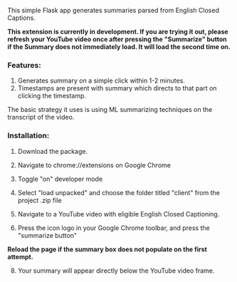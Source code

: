 This simple Flask app generates summaries parsed from English Closed Captions.

**This extension is currently in development. If you are trying it out, please refresh your YouTube video once after pressing the "Summarize" button if the Summary does not immediately load. It will load the second time on.**

### Features: 
1. Generates summary on a simple click within 1-2 minutes.
2. Timestamps are present with summary which directs to that part on clicking the timestamp.

The basic strategy it uses is using ML summarizing techniques on the transcript of the video.

### Installation:
1. Download the package.

2. Navigate to chrome://extensions on Google Chrome

3. Toggle "on" developer mode

5. Select "load unpacked" and choose the folder titled "client" from the project .zip file

6. Navigate to a YouTube video with eligible English Closed Captioning.

7. Press the icon logo in your Google Chrome toolbar, and press the "summarize button"

**Reload the page if the summary box does not populate on the first attempt.**

8. Your summary will appear directly below the YouTube video frame.

